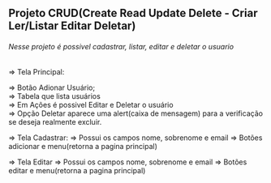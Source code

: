 ## Projeto CRUD(Create Read Update Delete - Criar Ler/Listar Editar Deletar) 

###### Nesse projeto é possivel cadastrar, listar, editar e deletar o usuario

<p>=> Tela Principal:</p>
    => Botão Adionar Usuário;
    <br>
    => Tabela que lista usuários
    <br>
    => Em Ações é possivel Editar e Deletar o usuário
    <br>
    => Opção Deletar aparece uma alert(caixa de mensagem) para a verificação se deseja realmente excluir.


<p>=> Tela Cadastrar:
    => Possui os campos nome, sobrenome e email
    => Botões adicionar e menu(retorna a pagina principal)
</p>

<p>
=> Tela Editar
    => Possui os campos nome, sobrenome e email
    => Botões editar e menu(retorna a pagina principal)
</p>
